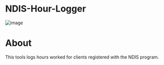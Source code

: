# NDIS-Hour-Logger
![image](https://github.com/user-attachments/assets/58019c92-26ba-4a3c-8db8-f1b242ece85f)

# About
This tools logs hours worked for clients registered with the NDIS program. 
